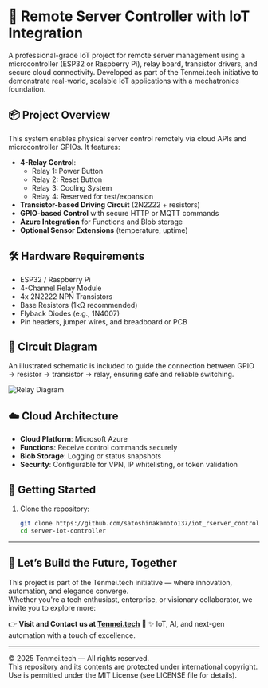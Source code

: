 # 🔌 Remote Server Controller with IoT Integration

A professional-grade IoT project for remote server management using a microcontroller (ESP32 or Raspberry Pi), relay board, transistor drivers, and secure cloud connectivity. Developed as part of the Tenmei.tech initiative to demonstrate real-world, scalable IoT applications with a mechatronics foundation.

## 📦 Project Overview

This system enables physical server control remotely via cloud APIs and microcontroller GPIOs. It features:

- **4-Relay Control**:
  - Relay 1: Power Button
  - Relay 2: Reset Button
  - Relay 3: Cooling System
  - Relay 4: Reserved for test/expansion
- **Transistor-based Driving Circuit** (2N2222 + resistors)
- **GPIO-based Control** with secure HTTP or MQTT commands
- **Azure Integration** for Functions and Blob storage
- **Optional Sensor Extensions** (temperature, uptime)

## 🛠 Hardware Requirements

- ESP32 / Raspberry Pi
- 4-Channel Relay Module
- 4x 2N2222 NPN Transistors
- Base Resistors (1kΩ recommended)
- Flyback Diodes (e.g., 1N4007)
- Pin headers, jumper wires, and breadboard or PCB

## 🔧 Circuit Diagram

An illustrated schematic is included to guide the connection between GPIO → resistor → transistor → relay, ensuring safe and reliable switching.

![Relay Diagram](https://tenmei.tech/wp-content/uploads/2025/06/Screenshot-from-2025-06-10-16-14-10.png)

## ☁️ Cloud Architecture

- **Cloud Platform**: Microsoft Azure
- **Functions**: Receive control commands securely
- **Blob Storage**: Logging or status snapshots
- **Security**: Configurable for VPN, IP whitelisting, or token validation

## 🚀 Getting Started

1. Clone the repository:
   ```bash
   git clone https://github.com/satoshinakamoto137/iot_rserver_control.git
   cd server-iot-controller

---

## 🚀 Let’s Build the Future, Together

This project is part of the Tenmei.tech initiative — where innovation, automation, and elegance converge.  
Whether you're a tech enthusiast, enterprise, or visionary collaborator, we invite you to explore more:

👉 **Visit and Contact us at [Tenmei.tech](https://tenmei.tech)**  🥰
✨ IoT, AI, and next-gen automation with a touch of excellence.

---

© 2025 Tenmei.tech — All rights reserved.  
This repository and its contents are protected under international copyright.  
Use is permitted under the MIT License (see LICENSE file for details).

